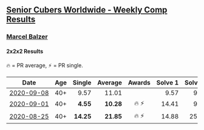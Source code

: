 <style>table {white-space: nowrap;}</style>

## [Senior Cubers Worldwide - Weekly Comp Results](/scw-comp/results/)
### [Marcel Balzer](README.md)
#### 2x2x2 Results

<span style="white-space: nowrap;">🔥 = PR average</span>, <span style="white-space: nowrap;">⚡ = PR single</span>.

| Date | Age | Single | Average | Awards | Solve 1 | Solve 2 | Solve 3 | Solve 4 | Solve 5 | Video |
| :--: | :--: | --: | --: | :--: | --: | --: | --: | --: | --: | :-- |
| [2020-09-08](../../results/2020-09-08/222.md) | 40+ | 9.57 | 11.01 |  | 9.57 | 9.60 | DNF | 13.03 | 10.39 | [Desktop](https://www.facebook.com/marcel.balzer.9216/videos/10160398639207516) / [Mobile](https://m.facebook.com/marcel.balzer.9216/videos/10160398639207516) |
| [2020-09-01](../../results/2020-09-01/222.md) | 40+ | **4.55** | **10.28** | 🔥 ⚡ | 14.41 | 9.11 | 20.55 | **4.55** | 7.31 | [Desktop](https://www.facebook.com/marcel.balzer.9216/videos/10160386335577516) / [Mobile](https://m.facebook.com/marcel.balzer.9216/videos/10160386335577516) |
| [2020-08-25](../../results/2020-08-25/222.md) | 40+ | **14.25** | **21.85** | 🔥 ⚡ | 14.88 | 25.13 | 30.05 | **14.25** | 25.53 | [Desktop](https://www.facebook.com/marcel.balzer.9216/videos/10160364952482516) / [Mobile](https://m.facebook.com/marcel.balzer.9216/videos/10160364952482516) |


<!-- Global site tag (gtag.js) - Google Analytics -->
<script async src="https://www.googletagmanager.com/gtag/js?id=UA-86348435-3"></script>
<script>window.dataLayer = window.dataLayer || []; function gtag() {dataLayer.push(arguments);} gtag('js', new Date()); gtag('config', 'UA-86348435-3');</script>
